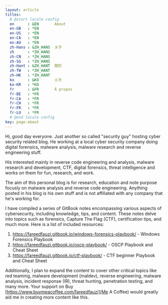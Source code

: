 ```yaml
---
layout: article
titles:
  # @start locale config
  en      : &EN       About
  en-GB   : *EN
  en-US   : *EN
  en-CA   : *EN
  en-AU   : *EN
  zh-Hans : &ZH_HANS  关于
  zh      : *ZH_HANS
  zh-CN   : *ZH_HANS
  zh-SG   : *ZH_HANS
  zh-Hant : &ZH_HANT  關於
  zh-TW   : *ZH_HANT
  zh-HK   : *ZH_HANT
  ko      : &KO       소개
  ko-KR   : *KO
  fr      : &FR       À propos
  fr-BE   : *FR
  fr-CA   : *FR
  fr-CH   : *FR
  fr-FR   : *FR
  fr-LU   : *FR
  # @end locale config
key: page-about
---
```


Hi, good day everyone. Just another so called "security guy" hosting cyber security related blog. He working at a local cyber security company doing digital forensics, malware analysis, malware research and reverse engineering stuff.

His interested mainly in reverse code engineering and analysis, malware research and development, CTF, digital forensics, threat intelligence and works on them for fun, research, and work.

The aim of this personal blog is for research, education and note purpose focusly on malware analysis and reverse code engineering. Anything posted in his blog is his own stuff and is not affiliated with any company that he's working for.

I have compiled a series of GitBook notes encompassing various aspects of cybersecurity, including knowledge, tips, and content. These notes delve into topics such as forensics, Capture The Flag (CTF), certification tips, and much more. Here is a list of included resources: 

1. https://fareedfauzi.gitbook.io/windows-forensics-playbook/ - Windows Forensics Playbook
2. https://fareedfauzi.gitbook.io/oscp-playbook/ - OSCP Playbook and Cheat Sheet
3. https://fareedfauzi.gitbook.io/ctf-playbook/ - CTF beginner Playbook and Cheat Sheet

Additionally, I plan to expand the content to cover other critical topics like red teaming, malware development (maldev), reverse engineering, malware analysis, incident response (IR), threat hunting, penetration testing, and many more. Your support on Buy [https://www.buymeacoffee.com/fareedfauzi](Me A Coffee) would greatly aid me in creating more content like this.

